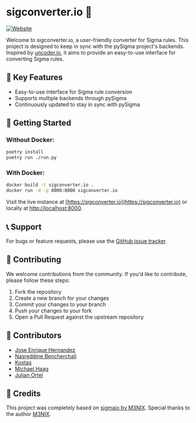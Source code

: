 # sigconverter.io 🔄

[![Website](https://img.shields.io/badge/Website-sigconverter.io-blue)](https://sigconverter.io)

Welcome to sigconverter.io, a user-friendly converter for Sigma rules. This project is designed to keep in sync with the pySigma project's backends. Inspired by [uncoder.io](https://uncoder.io), it aims to provide an easy-to-use interface for converting Sigma rules.

## 🌟 Key Features

- Easy-to-use interface for Sigma rule conversion
- Supports multiple backends through pySigma
- Continuously updated to stay in sync with pySigma

## 🚀 Getting Started

### Without Docker:

```bash
poetry install 
poetry run ./run.py
```

### With Docker:

```bash
docker build -t sigconverter.io .
docker run -d -p 8000:8000 sigconverter.io
```

Visit the live instance at [https://sigconverter.io](https://sigconverter.io) or locally at [http://localhost:8000](http://localhost:8000).

## 📞 Support

For bugs or feature requests, please use the [GitHub issue tracker](https://github.com/magicsword-io/sigconverter.io/issues).

## 🤝 Contributing

We welcome contributions from the community. If you'd like to contribute, please follow these steps:

1. Fork the repository
2. Create a new branch for your changes
3. Commit your changes to your branch
4. Push your changes to your fork
5. Open a Pull Request against the upstream repository

## 📜 Contributors

- [Jose Enrique Hernandez](https://twitter.com/_josehelps)
- [Nasreddine Bencherchali](https://twitter.com/nas_bench)
- [Kostas](https://twitter.com/Kostastsale)
- [Michael Haag](https://twitter.com/M_haggis)
- [Julian Ortel](https://twitter.com/m3nixx)

## 📝 Credits

This project was completely based on [sigmaio by M3NIX](https://github.com/M3NIX/sigmaio). Special thanks to the author [M3NIX](https://twitter.com/m3nixx).
